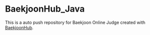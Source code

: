 # BaekjoonHub_Java
This is a auto push repository for Baekjoon Online Judge created with [BaekjoonHub](https://github.com/BaekjoonHub/BaekjoonHub).
